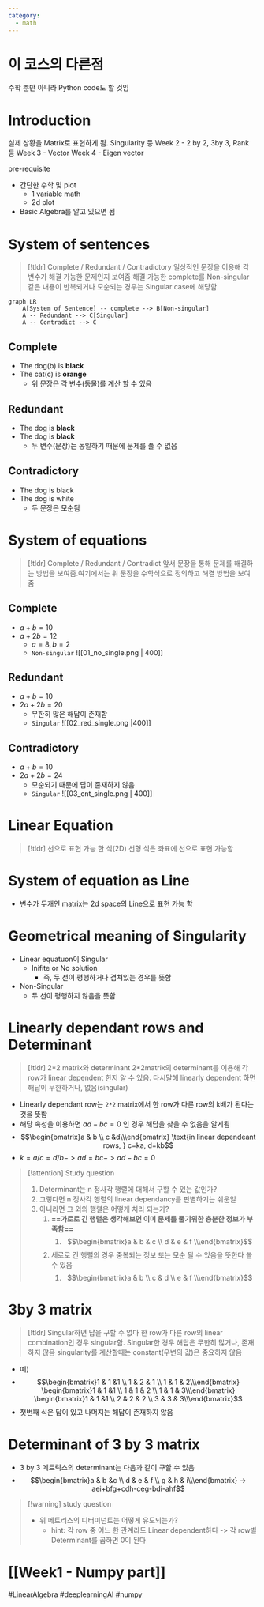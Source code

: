 ```yaml
---
category:
  - math
---
```




# 이 코스의 다른점
수학 뿐만 아니라 Python code도 할 것임

# Introduction
실제 상황을 Matrix로 표현하게 됨. Singularity 등
Week 2 - 2 by 2, 3by 3, Rank 등
Week 3 - Vector
Week 4 - Eigen vector

pre-requisite
- 간단한 수학 및 plot
	- 1 variable math
	- 2d plot
- Basic Algebra를 알고 있으면 됨

# System of sentences
> [!tldr] Complete / Redundant / Contradictory
> 일상적인 문장을 이용해 각 변수가 해결 가능한 문제인지 보여줌
> 해결 가능한 complete를 Non-singular
> 같은 내용이 반복되거나 모순되는 경우는 Singular case에 해당함

```mermaid
graph LR
	A[System of Sentence] -- complete --> B[Non-singular]
	A -- Redundant --> C[Singular]
	A -- Contradict --> C
```


## Complete
- The dog(b) is **black**
- The cat(c) is **orange**
	- 위 문장은 각 변수(동물)를 계산 할 수 있음

## Redundant
- The dog is **black**
- The dog is **black**
	- 두 변수(문장)는 동일하기 때문에 문제를 풀 수 없음

## Contradictory
- The dog is black
- The dog is white
	- 두 문장은 모순됨

# System of equations
> [!tldr] Complete / Redundant / Contradict
> 앞서 문장을 통해 문제를 해결하는 방법을 보여줌.여기에서는 위 문장을 수학식으로 정의하고 해결 방법을 보여줌

## Complete
- $a+b=10$
- $a+2b=12$
	- $a=8,b=2$
	- `Non-singular`
![[01_no_single.png | 400]]


## Redundant
- $a+b=10$
- $2a+2b=20$
	- 무한히 많은 해답이 존재함
	- `Singular`
![[02_red_single.png |400]]
## Contradictory
- $a+b=10$
- $2a+2b=24$
	- 모순되기 때문에 답이 존재하지 않음
	- `Singular`
![[03_cnt_single.png | 400]]

# Linear Equation
> [!tldr] 선으로 표현 가능 한 식(2D)
> 선형 식은 좌표에 선으로 표현 가능함

# System of equation as Line
- 변수가 두개인 matrix는 2d space의 Line으로 표현 가능 함

# Geometrical meaning of Singularity
- Linear equatuon이 Singular 
	- Inifite or No solution
		- 즉, 두 선이 평행하거나 겹쳐있는 경우를 뜻함
- Non-Singular
	- 두 선이 평행하지 않음을 뜻함

# Linearly dependant rows and Determinant
> [!tldr] 2\*2 matrix와 determinant
> 2\*2matrix의 determinant를 이용해 각 row가 linear dependent 한지 알 수 있음. 다시말해 linearly dependent 하면 해답이 무한하거나, 없음(singular) 


- Linearly dependant row는 `2*2` matrix에서 한 row가 다른 row의 k배가 된다는 것을 뜻함
- 해당 속성을 이용하면 $ad-bc=0$ 인 경우 해답을 찾을 수 없음을 알게됨
- $$\begin{bmatrix}a & b \\ c &d\\\end{bmatrix} \text{in linear dependeant rows, } c=ka, d=kb$$
- $k = a/c = d/b -> ad=bc -> ad-bc=0$

> [!attention] Study question
> 1. Determinant는 n 정사각 행렬에 대해서 구할 수 있는 값인가?
> 	1. 그렇다면 n 정사각 행렬의 linear dependancy를 판별하기는 쉬운일
> 	2. 아니라면 그 외의 행렬은 어떻게 처리 되는가?
> 		1. **==가로로 긴 행렬은 생각해보면 이미 문제를 풀기위한 충분한 정보가 부족함==**
> 			1. $$\begin{bmatrix}a & b & c \\ d & e & f \\\end{bmatrix}$$
> 		2. 세로로 긴 행렬의 경우 중복되는 정보 또는 모순 될 수 있음을 뜻한다 볼 수 있음
> 			1. $$\begin{bmatrix}a & b  \\ c & d \\ e & f \\\end{bmatrix}$$
# 3by 3 matrix
> [!tldr] Singular하면 답을 구할 수 없다
> 한 row가 다른 row의 linear combination인 경우 singular함. Singular한 경우 해답은 무한히 많거나, 존재하지 않음
> singularity를 계산할때는 constant(우변의 값)은 중요하지 않음

- 예)
- $$\begin{bmatrix}1 & 1 &1 \\ 1 & 2 & 1 \\ 1 & 1 & 2\\\end{bmatrix} \begin{bmatrix}1 & 1 &1 \\ 1 & 1 & 2 \\ 1 & 1 & 3\\\end{bmatrix} \begin{bmatrix}1 & 1 &1 \\ 2 & 2 & 2 \\ 3 & 3 & 3\\\end{bmatrix}$$
- 첫번째 식은 답이 있고 나머지는 해답이 존재하지 않음

# Determinant of 3 by 3 matrix
- 3 by 3 메트릭스의 determinant는 다음과 같이 구할 수 있음
-  $$\begin{bmatrix}a & b &c \\ d & e & f \\ g & h & i\\\end{bmatrix} -> aei+bfg+cdh-ceg-bdi-ahf$$


> [!warning] study question
> - 위 메트리스의 디터미넌트는 어떻게 유도되는가?
> 	- hint: 각 row 중 어느 한 관계라도 Linear dependent하다 -> 각 row별 Determinant를 곱하면 0이 된다
> 

# [[Week1 - Numpy part]]





#LinearAlgebra #deeplearningAI #numpy 

